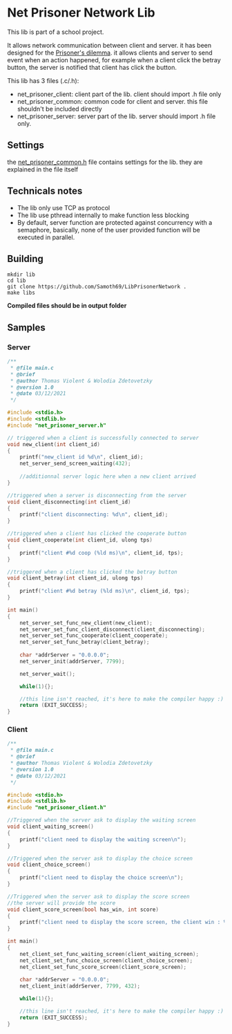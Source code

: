 # Net Prisoner Network Lib

This lib is part of a school project.

It allows network communication between client and server. it has been designed for the [Prisoner's dilemma](https://en.wikipedia.org/wiki/Prisoner%27s_dilemma). it allows clients and server to send event when an action happened, for example when a client click the betray button, the server is notified that client has click the button.

This lib has 3 files (.c/.h):
- net_prisoner_client: client part of the lib. client should import .h file only
- net_prisoner_common: common code for client and server. this file shouldn't be included directly
- net_prisoner_server: server part of the lib. server should import .h file only.

## Settings

the [net_prisoner_common.h](src/net_prisoner_common.h) file contains settings for the lib. they are explained in the file itself

## Technicals notes

- The lib only use TCP as protocol
- The lib use pthread internally to make function less blocking
- By default, server function are protected against concurrency with a semaphore, basically, none of the user provided function will be executed in parallel.

## Building

```
mkdir lib
cd lib
git clone https://github.com/Samoth69/LibPrisonerNetwork .
make libs
```
**Compiled files should be in output folder**

## Samples

### Server

```c
/**
 * @file main.c
 * @brief 
 * @author Thomas Violent & Wolodia Zdetovetzky
 * @version 1.0
 * @date 03/12/2021
 */

#include <stdio.h>		
#include <stdlib.h>
#include "net_prisoner_server.h"

// triggered when a client is successfully connected to server
void new_client(int client_id)
{
	printf("new_client id %d\n", client_id);
	net_server_send_screen_waiting(432);
    
    //additionnal server logic here when a new client arrived
}

//triggered when a server is disconnecting from the server
void client_disconnecting(int client_id)
{
	printf("client disconnecting: %d\n", client_id);
}

//triggered when a client has clicked the cooperate button
void client_cooperate(int client_id, ulong tps)
{
	printf("client #%d coop (%ld ms)\n", client_id, tps);
}

//triggered when a client has clicked the betray button
void client_betray(int client_id, ulong tps)
{
	printf("client #%d betray (%ld ms)\n", client_id, tps);
}

int main()
{
	net_server_set_func_new_client(new_client);
	net_server_set_func_client_disconnect(client_disconnecting);
	net_server_set_func_cooperate(client_cooperate);
	net_server_set_func_betray(client_betray);
	
	char *addrServer = "0.0.0.0";
	net_server_init(addrServer, 7799);

	net_server_wait();

	while(1){};

    //this line isn't reached, it's here to make the compiler happy :)
	return (EXIT_SUCCESS);
}
```

### Client

```c
/**
 * @file main.c
 * @brief 
 * @author Thomas Violent & Wolodia Zdetovetzky
 * @version 1.0
 * @date 03/12/2021
 */

#include <stdio.h>		
#include <stdlib.h>
#include "net_prisoner_client.h"

//Triggered when the server ask to display the waiting screen
void client_waiting_screen() 
{
	printf("client need to display the waiting screen\n");
}

//Triggered when the server ask to display the choice screen
void client_choice_screen()
{
	printf("client need to display the choice screen\n");
}

//Triggered when the server ask to display the score screen
//the server will provide the score
void client_score_screen(bool has_win, int score) 
{
	printf("client need to display the score screen, the client win : %d, score = %d\n", has_win, score);
}

int main()
{
	net_client_set_func_waiting_screen(client_waiting_screen);
	net_client_set_func_choice_screen(client_choice_screen);
	net_client_set_func_score_screen(client_score_screen);
	
	char *addrServer = "0.0.0.0";
	net_client_init(addrServer, 7799, 432);

	while(1){};

    //this line isn't reached, it's here to make the compiler happy :)
	return (EXIT_SUCCESS);
}
```

